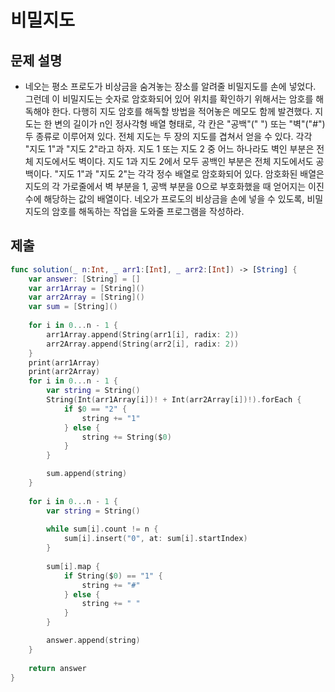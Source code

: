 # 비밀지도
## 문제 설명
- 네오는 평소 프로도가 비상금을 숨겨놓는 장소를 알려줄 비밀지도를 손에 넣었다. 그런데 이 비밀지도는 숫자로 암호화되어 있어 위치를 확인하기 위해서는 암호를 해독해야 한다. 다행히 지도 암호를 해독할 방법을 적어놓은 메모도 함께 발견했다. 지도는 한 변의 길이가 n인 정사각형 배열 형태로, 각 칸은 "공백"(" ") 또는 "벽"("#") 두 종류로 이루어져 있다. 전체 지도는 두 장의 지도를 겹쳐서 얻을 수 있다. 각각 "지도 1"과 "지도 2"라고 하자. 지도 1 또는 지도 2 중 어느 하나라도 벽인 부분은 전체 지도에서도 벽이다. 지도 1과 지도 2에서 모두 공백인 부분은 전체 지도에서도 공백이다. "지도 1"과 "지도 2"는 각각 정수 배열로 암호화되어 있다. 암호화된 배열은 지도의 각 가로줄에서 벽 부분을 1, 공백 부분을 0으로 부호화했을 때 얻어지는 이진수에 해당하는 값의 배열이다. 네오가 프로도의 비상금을 손에 넣을 수 있도록, 비밀지도의 암호를 해독하는 작업을 도와줄 프로그램을 작성하라.


## 제출

```swift
func solution(_ n:Int, _ arr1:[Int], _ arr2:[Int]) -> [String] {
    var answer: [String] = []
    var arr1Array = [String]()
    var arr2Array = [String]()
    var sum = [String]()
    
    for i in 0...n - 1 {
        arr1Array.append(String(arr1[i], radix: 2))
        arr2Array.append(String(arr2[i], radix: 2))
    }
    print(arr1Array)
    print(arr2Array)
    for i in 0...n - 1 {
        var string = String()
        String(Int(arr1Array[i])! + Int(arr2Array[i])!).forEach {
            if $0 == "2" {
                string += "1"
            } else {
                string += String($0)
            }
        }

        sum.append(string)
    }
    
    for i in 0...n - 1 {
        var string = String()
        
        while sum[i].count != n {
            sum[i].insert("0", at: sum[i].startIndex)
        }
        
        sum[i].map {
            if String($0) == "1" {
                string += "#"
            } else {
                string += " "
            }
        }

        answer.append(string)
    }
    
    return answer
}
```

